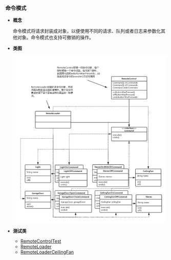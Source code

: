 ### 命令模式

- **概念**
  
  命令模式将请求封装成对象，以便使用不同的请求、队列或者日志来参数化其他对象。命令模式也支持可撤销的操作。
 
- **类图**
  
  ![类图在这里](https://github.com/wzqwsrf/design-patterns/blob/master/pictures/command.png)

- **测试类**

  - [RemoteControlTest](https://github.com/wzqwsrf/design-patterns/blob/master/src/command/RemoteControlTest.java)
  - [RemoteLoader](https://github.com/wzqwsrf/design-patterns/blob/master/src/command/RemoteLoader.java)
  - [RemoteLoaderCeilingFan](https://github.com/wzqwsrf/design-patterns/blob/master/src/command/RemoteLoaderCeilingFan.java)